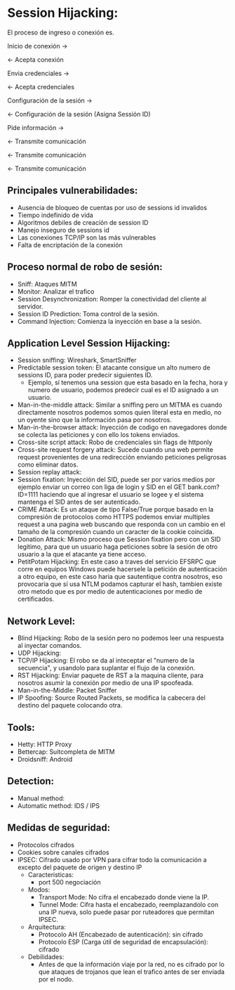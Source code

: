# Session Hijacking:
El proceso de ingreso o conexión es.

Inicio de conexión ->

<- Acepta conexión

Envia credenciales ->

<- Acepta credenciales

Configuración de la sesión ->

<- Configuración de la sesión (Asigna Sessión ID)

Pide información ->

<- Transmite comunicación

<- Transmite comunicación

<- Transmite comunicación

## Principales vulnerabilidades:
- Ausencia de bloqueo de cuentas por uso de sessions id invalidos
- Tiempo indefinido de vida
- Algoritmos debiles de creación de session ID
- Manejo inseguro de sessions id
- Las conexiones TCP/IP son las más vulnerables
- Falta de encriptación de la conexión

## Proceso normal de robo de sesión:
- Sniff: Ataques MITM 
- Monitor: Analizar el trafico
- Session Desynchronization: Romper la conectividad del cliente al servidor.
- Session ID Prediction: Toma control de la sesión.
- Command Injection: Comienza la inyección en base a la sesión.

## Application Level Session Hijacking:

- Session sniffing: Wireshark, SmartSniffer
- Predictable session token: El atacante consigue un alto numero de sessions ID, para poder predecir siguientes ID.
  - Ejemplo, sí tenemos una session que esta basado en la fecha, hora y numero de usuario, podemos predecir cual es el ID asignado a un usuario.
- Man-in-the-middle attack: Similar a sniffing pero un MITMA es cuando directamente nosotros podemos somos quien literal esta en medio, no un oyente sino que la información pasa por nosotros.
- Man-in-the-browser attack: Inyección de codigo en navegadores donde se colecta las peticiones y con ello los tokens enviados.
- Cross-site script attack: Robo de credenciales sin flags de httponly
- Cross-site request forgery attack: Sucede cuando una web permite request provenientes de una redirección enviando peticiones peligrosas como eliminar datos.
- Session replay attack: 
- Session fixation: Inyección del SID, puede ser por varios medios por ejemplo enviar un correo con liga de login y SID en el GET bank.com?ID=1111 haciendo que al ingresar el usuario se logee y el sistema mantenga el SID antes de ser autenticado.
- CRIME Attack: Es un ataque de tipo False/True porque basado en la compresión de protocolos como HTTPS podemos enviar multiples request a una pagina web buscando que responda con un cambio en el tamaño de la compresión cuando un caracter de la cookie coincida.
- Donation Attack: Mismo proceso que Session fixation pero con un SID legitimo, para que un usuario haga peticiones sobre la sesión de otro usuario a la que el atacante ya tiene acceso.
- PetitPotam Hijacking: En este caso a traves del servicio EFSRPC que corre en equipos Windows puede hacersele la petición de autenticación a otro equipo, en este caso haria que sautentique contra nosotros, eso provocaria que sí usa NTLM podamos capturar el hash, tambien existe otro metodo que es por medio de autenticaciones por medio de certificados.

## Network Level:

- Blind Hijacking: Robo de la sesión pero no podemos leer una respuesta al inyectar comandos.
- UDP Hijacking: 
- TCP/IP Hijacking: El robo se da al inteceptar el "numero de la secuencia", y usandolo para suplantar el flujo de la conexión.
- RST Hijacking: Enviar paquete de RST a la maquina cliente, para nosotros asumir la conexión por medio de una IP spoofeada.
- Man-in-the-Middle: Packet Sniffer
- IP Spoofing: Source Routed Packets, se modifica la cabecera del destino del paquete colocando otra.

## Tools:
- Hetty: HTTP Proxy
- Bettercap: Suitcompleta de MITM
- Droidsniff: Android

## Detection:
- Manual method: 
- Automatic method: IDS / IPS

## Medidas de seguridad:
- Protocolos cifrados
- Cookies sobre canales cifrados
- IPSEC: Cifrado usado por VPN para cifrar todo la comunicación a excepto del paquete de origen y destino IP
  - Caracteristicas:
    - port 500 negociación
  - Modos:
    - Transport Mode: No cifra el encabezado donde viene la IP.
    - Tunnel Mode: Cifra hasta el encabezado, reemplazandolo con una IP nueva, solo puede pasar por ruteadores que permitan IPSEC.
  - Arquitectura:
    - Protocolo AH (Encabezado de autenticación): sin cifrado
    - Protocolo ESP (Carga útil de seguridad de encapsulación): cifrado
  - Debilidades:
    - Antes de que la información viaje por la red, no es cifrado por lo que ataques de trojanos que lean el trafico antes de ser enviada por el nodo.


































